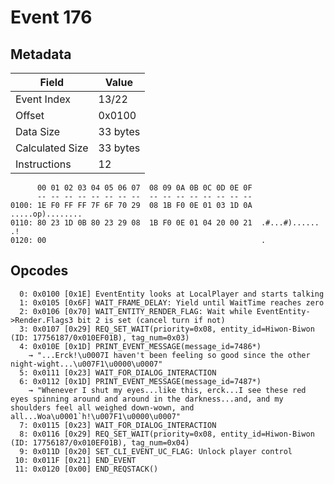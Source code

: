 # Event 176

## Metadata

| Field           | Value    |
|-----------------|----------|
| Event Index     | 13/22    |
| Offset          | 0x0100   |
| Data Size       | 33 bytes |
| Calculated Size | 33 bytes |
| Instructions    | 12       |

```
      00 01 02 03 04 05 06 07  08 09 0A 0B 0C 0D 0E 0F
      -- -- -- -- -- -- -- --  -- -- -- -- -- -- -- --
0100: 1E F0 FF FF 7F 6F 70 29  08 1B F0 0E 01 03 1D 0A  .....op)........
0110: 80 23 1D 0B 80 23 29 08  1B F0 0E 01 04 20 00 21  .#...#)...... .!
0120: 00                                                .               
```

## Opcodes

```
  0: 0x0100 [0x1E] EventEntity looks at LocalPlayer and starts talking
  1: 0x0105 [0x6F] WAIT_FRAME_DELAY: Yield until WaitTime reaches zero
  2: 0x0106 [0x70] WAIT_ENTITY_RENDER_FLAG: Wait while EventEntity->Render.Flags3 bit 2 is set (cancel turn if not)
  3: 0x0107 [0x29] REQ_SET_WAIT(priority=0x08, entity_id=Hiwon-Biwon (ID: 17756187/0x010EF01B), tag_num=0x03)
  4: 0x010E [0x1D] PRINT_EVENT_MESSAGE(message_id=7486*)
    → "...Erck!\u0007I haven't been feeling so good since the other night-wight...\u007F1\u0000\u0007"
  5: 0x0111 [0x23] WAIT_FOR_DIALOG_INTERACTION
  6: 0x0112 [0x1D] PRINT_EVENT_MESSAGE(message_id=7487*)
    → "Whenever I shut my eyes...like this, erck...I see these red eyes spinning around and around in the darkness...and, and my shoulders feel all weighed down-wown, and all...Woa\u0001`h!\u007F1\u0000\u0007"
  7: 0x0115 [0x23] WAIT_FOR_DIALOG_INTERACTION
  8: 0x0116 [0x29] REQ_SET_WAIT(priority=0x08, entity_id=Hiwon-Biwon (ID: 17756187/0x010EF01B), tag_num=0x04)
  9: 0x011D [0x20] SET_CLI_EVENT_UC_FLAG: Unlock player control
 10: 0x011F [0x21] END_EVENT
 11: 0x0120 [0x00] END_REQSTACK()
```
